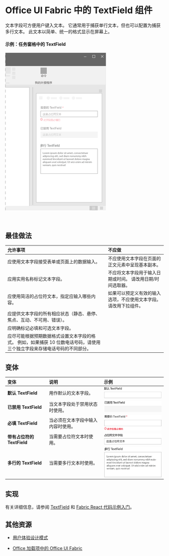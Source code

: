 # <a name="textfield-component-in-office-ui-fabric"></a>Office UI Fabric 中的 TextField 组件

文本字段可方便用户键入文本。 它通常用于捕获单行文本，但也可以配置为捕获多行文本。 此文本以简单、统一的格式显示在屏幕上。
  
#### <a name="example-textfield-in-a-task-pane"></a>示例：任务窗格中的 TextField

![显示 TextField 的图像](../images/overview_withApp_textField.png)

<br/>

## <a name="best-practices"></a>最佳做法

|**允许事项**|**不应做**|
|:------------|:--------------|
|应使用文本字段接受表单或页面上的数据输入。|不应使用文本字段在页面的正文元素中呈现基本副本。|
|应用实用名称标记文本字段。|不应将文本字段用于输入日期或时间。 请改用日期/时间选取器。|
|应使用简洁的占位符文本，指定应输入哪些内容。|如果可以预定义有效的输入选项，不应使用文本字段。 请改用下拉组件。|
|应提供文本字段的所有相应状态（静态、悬停、焦点、互动、不可用、错误）。||
|应明确标记必填和可选文本字段。||
|应尽可能根据预期数据格式设置文本字段的格式。 例如，如果捕获 10 位数电话号码，请使用三个独立字段来存储电话号码的不同部分。||

## <a name="variants"></a>变体

|**变体**|**说明**|**示例**|
|:------------|:--------------|:----------|
|**默认 TextField**|用作默认的文本字段。|![默认 TextField 图像](../images/textfieldDefault.png)<br/>|
|**已禁用 TextField**|当文本字段处于禁用状态时使用。|![已禁用 TextField 图像](../images/textfieldDisabled.png)<br/>|
|**必填 TextField**|当必须在文本字段中输入内容时使用。|![必填 TextField 图像](../images/textfieldRequired.png)<br/>|
|**带有占位符的 TextField**|当需要占位符文本时使用。|![带有占位符的 TextField 图像](../images/textfieldPlaceholder.png)<br/>|
|**多行的 TextField**|当需要多行文本时使用。|![带有占位符的 TextField 图像](../images/textfieldMulti.png)<br/>|

## <a name="implementation"></a>实现

有关详细信息，请参阅 [TextField](https://dev.office.com/fabric#/components/textfield) 和 [Fabric React 代码示例入门](https://github.com/OfficeDev/Word-Add-in-GettingStartedFabricReact)。

## <a name="additional-resources"></a>其他资源

- [用户体验设计模式](https://github.com/OfficeDev/Office-Add-in-UX-Design-Patterns-Code)

- [Office 加载项中的 Office UI Fabric](office-ui-fabric.md)
